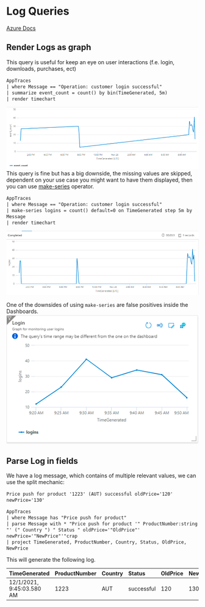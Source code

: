 # Log Queries

[Azure Docs](https://docs.microsoft.com/en-us/azure/azure-monitor/logs/get-started-queries)
## Render Logs as graph
This query is useful for keep an eye on user interactions (f.e. login, downloads, purchases, ect)
```kusto
AppTraces 
| where Message == "Operation: customer login successful"
| summarize event_count = count() by bin(TimeGenerated, 5m)
| render timechart 
```
![Loging_Summarize.png](images/Loging_Summarize.png)
This query is fine but has a big downside, the missing values are skipped, dependent on your use case you might want to 
have them displayed, then you can use [make-series](https://docs.microsoft.com/en-us/azure/data-explorer/kusto/query/make-seriesoperator) operator.
```kusto
AppTraces 
| where Message == "Operation: customer login successful"
| make-series logins = count() default=0 on TimeGenerated step 5m by Message
| render timechart 
```
![Loging_Series.png](images/Loging_Series.png)

One of the downsides of using `make-series` are false positives inside the Dashboards.
![Loging_Series_Warn.png](images/Loging_Series_Warn.png)

## Parse Log in fields
We have a log message, which contains of multiple relevant values, we can use the split mechanic:
```text
Price push for product '1223' (AUT) successful oldPrice='120' newPrice='130'
```
```kusto
AppTraces 
| where Message has "Price push for product" 
| parse Message with * "Price push for product '" ProductNumber:string "' (" Country ") " Status " oldPrice='"OldPrice"' newPrice='"NewPrice"'"crap
| project TimeGenerated, ProductNumber, Country, Status, OldPrice, NewPrice
```
This will generate the following log.

| TimeGenerated              | ProductNumber | Country | Status     | OldPrice | NewPrice |
|:---------------------------|:--------------|:--------|:-----------|:---------|:---------|
| 12/1/2021, 9:45:03.580 AM  | 1223          | AUT     | successful | 120      | 130      |

